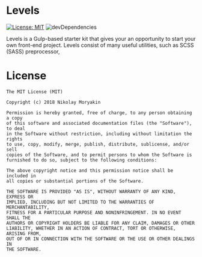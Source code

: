 # Levels
[![License: MIT](https://img.shields.io/badge/License-MIT-yellow.svg)](https://opensource.org/licenses/MIT) ![devDependencies](https://david-dm.org/leerane/levels-starter-kit.svg)

Levels is a Gulp-based starter kit that gives your an opportunity to start your own front-end project.
Levels consist of many useful utilities, such as SCSS (SASS) preprocessor,  


# License 
```
The MIT License (MIT)

Copyright (c) 2018 Nikolay Moryakin

Permission is hereby granted, free of charge, to any person obtaining a copy
of this software and associated documentation files (the "Software"), to deal
in the Software without restriction, including without limitation the rights
to use, copy, modify, merge, publish, distribute, sublicense, and/or sell
copies of the Software, and to permit persons to whom the Software is
furnished to do so, subject to the following conditions:

The above copyright notice and this permission notice shall be included in
all copies or substantial portions of the Software.

THE SOFTWARE IS PROVIDED "AS IS", WITHOUT WARRANTY OF ANY KIND, EXPRESS OR
IMPLIED, INCLUDING BUT NOT LIMITED TO THE WARRANTIES OF MERCHANTABILITY,
FITNESS FOR A PARTICULAR PURPOSE AND NONINFRINGEMENT. IN NO EVENT SHALL THE
AUTHORS OR COPYRIGHT HOLDERS BE LIABLE FOR ANY CLAIM, DAMAGES OR OTHER
LIABILITY, WHETHER IN AN ACTION OF CONTRACT, TORT OR OTHERWISE, ARISING FROM,
OUT OF OR IN CONNECTION WITH THE SOFTWARE OR THE USE OR OTHER DEALINGS IN
THE SOFTWARE.
```
